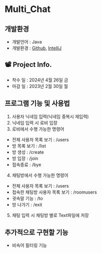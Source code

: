 # Multi_Chat



## 개발환경
- 개발언어 : Java
- 개발환경 : [Github](https://github.com/), [IntelliJ](https://www.jetbrains.com/ko-kr/idea/)

## 📽️ Project Info.

- 착수 일 : 2024년 4월 26일 금
- 마감 일 : 2023년 2월 30일 월

## 프로그램 기능 및 사용법
1. 사용자 닉네임 입력(닉네임 중복시 재입력)
2. 닉네임 입력 시 로비 입장
3. 로비에서 수행 가능한 명령어
  - 전체 사용자 목록 보기 : /users
  - 방 목록 보기 : /list
  - 방 생성 : /create
  - 방 입장 : /join
  - 접속종료 : /bye
4. 채팅방에서 수행 가능한 명령어
  - 전체 사용자 목록 보기 : /users
  - 접속한 채팅방 사용자 목록 보기 : /roomusers
  - 귓속말 기능 : /to
  - 방 나가기 : /exit
5. 채팅 입력 시 채팅방 별로 Text파일에 저장

## 추가적으로 구현할 기능
- 비속어 필터링 기능


